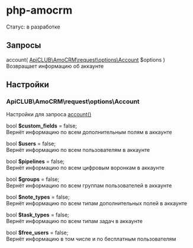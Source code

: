 # php-amocrm
Статус: в разработке

## Запросы
<a name="account"></a>
account( [ApiCLUB\AmoCRM\request\options\Account](#request_options_account) $options )  
Возвращает информацию об аккаунте


## Настройки
<a name="request_options_account"></a>
### ApiCLUB\AmoCRM\request\options\Account
Настройки для запроса [account()](#account)

bool **$custom_fields** = false;    
Вернёт информацию по всем дополнительным полям в аккаунте    

bool **$users** = false;  
Вернёт информацию по всем пользователям в аккаунте  

bool **$pipelines** = false;  
Вернёт информацию по всем цифровым воронкам в аккаунте  

bool **$groups** = false;  
Вернёт информацию по всем группам пользователей в аккаунте  

bool **$note_types** = false;  
Вернёт информацию по всем типам дополнительных полей в аккаунте

bool **$task_types** = false;  
Вернёт информацию по всем типам задач в аккаунте  

bool **$free_users** = false;  
Вернёт информацию в том числе и по бесплатным пользователям  
